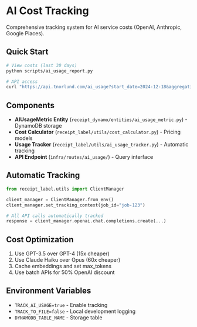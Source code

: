# AI Cost Tracking

Comprehensive tracking system for AI service costs (OpenAI, Anthropic, Google Places).

## Quick Start
```bash
# View costs (last 30 days)
python scripts/ai_usage_report.py

# API access
curl "https://api.tnorlund.com/ai_usage?start_date=2024-12-18&aggregation=day"
```

## Components
- **AIUsageMetric Entity** (`receipt_dynamo/entities/ai_usage_metric.py`) - DynamoDB storage
- **Cost Calculator** (`receipt_label/utils/cost_calculator.py`) - Pricing models
- **Usage Tracker** (`receipt_label/utils/ai_usage_tracker.py`) - Automatic tracking
- **API Endpoint** (`infra/routes/ai_usage/`) - Query interface

## Automatic Tracking
```python
from receipt_label.utils import ClientManager

client_manager = ClientManager.from_env()
client_manager.set_tracking_context(job_id="job-123")

# All API calls automatically tracked
response = client_manager.openai.chat.completions.create(...)
```

## Cost Optimization
1. Use GPT-3.5 over GPT-4 (15x cheaper)
2. Use Claude Haiku over Opus (60x cheaper)  
3. Cache embeddings and set max_tokens
4. Use batch APIs for 50% OpenAI discount

## Environment Variables
- `TRACK_AI_USAGE=true` - Enable tracking
- `TRACK_TO_FILE=false` - Local development logging
- `DYNAMODB_TABLE_NAME` - Storage table